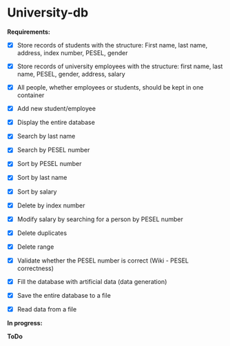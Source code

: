 # University-db


**Requirements:**

- [x] Store records of students with the structure: First name, last name, address, index number, PESEL, gender

- [x] Store records of university employees with the structure: first name, last name, PESEL, gender, address, salary

- [x] All people, whether employees or students, should be kept in one container
              
- [x] Add new student/employee
       
- [x] Display the entire database

- [x] Search by last name

- [x] Search by PESEL number

- [x] Sort by PESEL number

- [x] Sort by last name

- [x] Sort by salary

- [x] Delete by index number

- [x] Modify salary by searching for a person by PESEL number

- [x] Delete duplicates

- [x] Delete range

- [x] Validate whether the PESEL number is correct (Wiki - PESEL correctness)

- [x] Fill the database with artificial data (data generation)

- [x] Save the entire database to a file

- [x] Read data from a file

**In progress:**

**ToDo**



 




